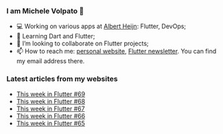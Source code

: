 ### I am Michele Volpato 👋

- 💻 Working on various apps at [Albert Heijn](https://github.com/RoyalAholdDelhaize): Flutter, DevOps;
- 🌱 Learning Dart and Flutter;
- 📱 I’m looking to collaborate on Flutter projects;
- 📫 How to reach me: [personal website](https://volpato.dev), [Flutter newsletter](https://flutternewsletter.volpato.dev). You can find my email address there.

### Latest articles from my websites

<!-- BLOG-POST-LIST:START -->
- [This week in Flutter #69](https://flutternewsletter.volpato.dev/news/this-week-in-flutter-69/)
- [This week in Flutter #68](https://flutternewsletter.volpato.dev/news/this-week-in-flutter-68/)
- [This week in Flutter #67](https://flutternewsletter.volpato.dev/news/this-week-in-flutter-67/)
- [This week in Flutter #66](https://flutternewsletter.volpato.dev/news/this-week-in-flutter-66/)
- [This week in Flutter #65](https://flutternewsletter.volpato.dev/news/this-week-in-flutter-65/)
<!-- BLOG-POST-LIST:END -->
